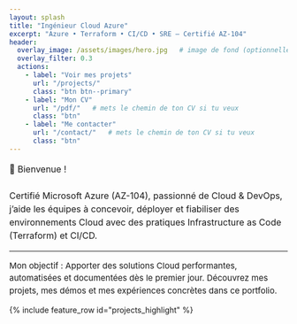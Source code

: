 ```yaml
---
layout: splash
title: "Ingénieur Cloud Azure"
excerpt: "Azure • Terraform • CI/CD • SRE — Certifié AZ-104"
header:
  overlay_image: /assets/images/hero.jpg   # image de fond (optionnelle)
  overlay_filter: 0.3
  actions:
    - label: "Voir mes projets"
      url: "/projects/"
      class: "btn btn--primary"
    - label: "Mon CV"
      url: "/pdf/"   # mets le chemin de ton CV si tu veux
      class: "btn"
    - label: "Me contacter"
      url: "/contact/"   # mets le chemin de ton CV si tu veux
      class: "btn"
---
```


<p style="font-size:16px; line-height:1.5;">
👋 Bienvenue ! <br><br>
Certifié Microsoft Azure (AZ-104), passionné de Cloud & DevOps,  
j’aide les équipes à concevoir, déployer et fiabiliser des environnements Cloud avec des pratiques 
Infrastructure as Code (Terraform) et CI/CD.  
</p>

<hr>

<p style="font-size:15px; line-height:1.5;">
Mon objectif : Apporter des solutions Cloud performantes, automatisées et documentées dès le premier jour.  
Découvrez mes projets, mes démos et mes expériences concrètes dans ce portfolio.
</p>


{% include feature_row id="projects_highlight" %}
